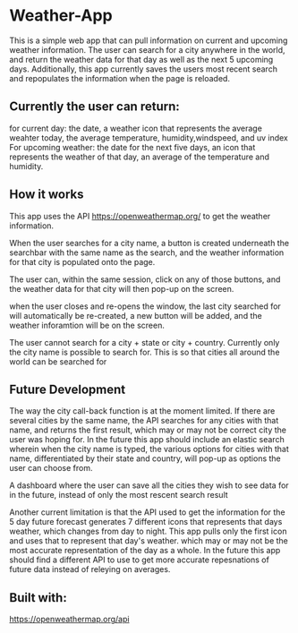 # Weather-App
This is a simple web app that can pull information on current and upcoming weather information. The user can search for a city anywhere in the world, and return the weather data for that day as well as the next 5 upcoming days. Additionally, this app currently saves the users most recent search and repopulates the information when the page is reloaded. 

## Currently the user can return:
for current day: the date, a weather icon that represents the average weahter today, the average temperature, humidity,windspeed, and uv index
For upcoming weather: the date for the next five days, an icon that represents the weather of that day, an average of the  temperature and humidity. 

## How it works 
This app uses the API https://openweathermap.org/ to get the weather information.

When the user searches for a city name, a button is created underneath the searchbar with the same name as the search, and the weather information for that city is populated onto the page.

The user can, within the same session, click on any of those buttons, and the weather data for that city will then pop-up on the screen. 

when the user closes and re-opens the window, the last city searched for will automatically be re-created, a new button will be added, and the weather inforamtion will be on the screen. 

The user cannot search for a city + state or city + country. Currently only the city name is possible to search for. This is so that cities all around the world can be searched for 

## Future Development 
The way the city call-back function is at the moment limited. If there are several cities by the same name, the API searches for any cities with that name, and returns the first result, which may or may not be correct city the user was hoping for. In the future this app should include an elastic search wherein when the city name is typed, the various options for cities with that name, differentiated by their state and country, will pop-up as options the user can choose from. 

A dashboard where the user can save all the cities they wish to see data for in the future, instead of only the most rescent search result 

Another current limitation is that the API used to get the information for the 5 day future forecast generates 7 different icons that represents that days weather, which changes from day to night. This app pulls only the first icon and uses that to represent that day's weather. which may or may not be the most accurate representation of the day as a whole. In the future this app should find a different API to use to get more accurate repesnations of future data instead of releying on averages. 

## Built with:
https://openweathermap.org/api

